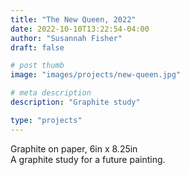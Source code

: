 ```yaml
---
title: "The New Queen, 2022"
date: 2022-10-10T13:22:54-04:00
author: "Susannah Fisher"
draft: false

# post thumb
image: "images/projects/new-queen.jpg"

# meta description
description: "Graphite study"

type: "projects"
---
```


<figcaption>Graphite on paper, 6in x 8.25in</figcaption>
A graphite study for a future painting.

